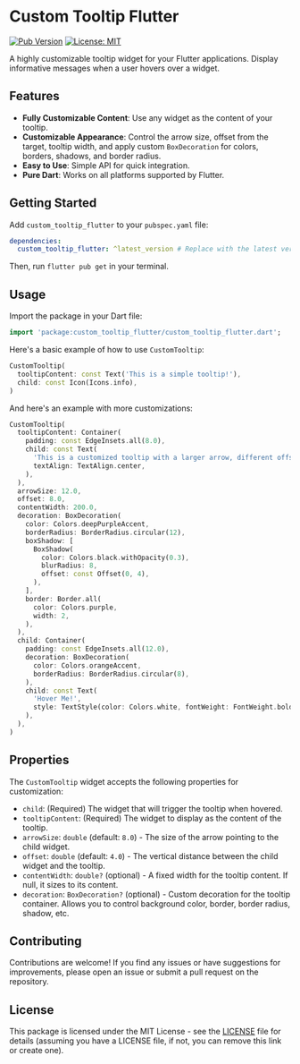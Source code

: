 # Custom Tooltip Flutter

[![Pub Version](https://img.shields.io/pub/v/custom_tooltip_flutter.svg)](https://pub.dev/packages/custom_tooltip_flutter)
[![License: MIT](https://img.shields.io/badge/License-MIT-yellow.svg)](https://opensource.org/licenses/MIT)

A highly customizable tooltip widget for your Flutter applications. Display informative messages when a user hovers over a widget.

<!-- Optional: Add a GIF or a couple of screenshots here to showcase your tooltip in action! -->
<!-- <img src="link_to_your_gif_or_screenshot.png" width="300"> -->

## Features

*   **Fully Customizable Content**: Use any widget as the content of your tooltip.
*   **Customizable Appearance**: Control the arrow size, offset from the target, tooltip width, and apply custom `BoxDecoration` for colors, borders, shadows, and border radius.
*   **Easy to Use**: Simple API for quick integration.
*   **Pure Dart**: Works on all platforms supported by Flutter.

## Getting Started

Add `custom_tooltip_flutter` to your `pubspec.yaml` file:

```yaml
dependencies:
  custom_tooltip_flutter: ^latest_version # Replace with the latest version from pub.dev
```

Then, run `flutter pub get` in your terminal.

## Usage

Import the package in your Dart file:

```dart
import 'package:custom_tooltip_flutter/custom_tooltip_flutter.dart';
```

Here's a basic example of how to use `CustomTooltip`:

```dart
CustomTooltip(
  tooltipContent: const Text('This is a simple tooltip!'),
  child: const Icon(Icons.info),
)
```

And here's an example with more customizations:

```dart
CustomTooltip(
  tooltipContent: Container(
    padding: const EdgeInsets.all(8.0),
    child: const Text(
      'This is a customized tooltip with a larger arrow, different offset, fixed width, and custom decoration.',
      textAlign: TextAlign.center,
    ),
  ),
  arrowSize: 12.0,
  offset: 8.0,
  contentWidth: 200.0,
  decoration: BoxDecoration(
    color: Colors.deepPurpleAccent,
    borderRadius: BorderRadius.circular(12),
    boxShadow: [
      BoxShadow(
        color: Colors.black.withOpacity(0.3),
        blurRadius: 8,
        offset: const Offset(0, 4),
      ),
    ],
    border: Border.all(
      color: Colors.purple,
      width: 2,
    ),
  ),
  child: Container(
    padding: const EdgeInsets.all(12.0),
    decoration: BoxDecoration(
      color: Colors.orangeAccent,
      borderRadius: BorderRadius.circular(8),
    ),
    child: const Text(
      'Hover Me!',
      style: TextStyle(color: Colors.white, fontWeight: FontWeight.bold),
    ),
  ),
)
```

## Properties

The `CustomTooltip` widget accepts the following properties for customization:

*   `child`: (Required) The widget that will trigger the tooltip when hovered.
*   `tooltipContent`: (Required) The widget to display as the content of the tooltip.
*   `arrowSize`: `double` (default: `8.0`) - The size of the arrow pointing to the child widget.
*   `offset`: `double` (default: `4.0`) - The vertical distance between the child widget and the tooltip.
*   `contentWidth`: `double?` (optional) - A fixed width for the tooltip content. If null, it sizes to its content.
*   `decoration`: `BoxDecoration?` (optional) - Custom decoration for the tooltip container. Allows you to control background color, border, border radius, shadow, etc.

## Contributing

Contributions are welcome! If you find any issues or have suggestions for improvements, please open an issue or submit a pull request on the repository.

## License

This package is licensed under the MIT License - see the [LICENSE](LICENSE) file for details (assuming you have a LICENSE file, if not, you can remove this link or create one).

